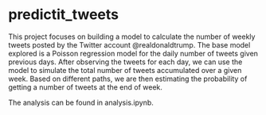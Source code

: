 # predictit_tweets

This project focuses on building a model to calculate the number of weekly tweets posted by the Twitter account @realdonaldtrump. The base model explored is a Poisson regression model for the daily number of tweets given previous days. After observing the tweets for each day, we can use the model to simulate the total number of tweets accumulated over a given week. Based on different paths, we are then estimating the probability of getting a number of tweets at the end of week. 

The analysis can be found in analysis.ipynb.
